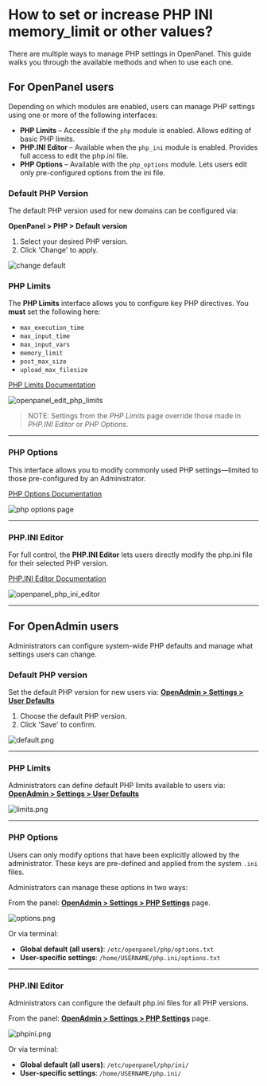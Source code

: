 # How to set or increase PHP INI memory_limit or other values?

There are multiple ways to manage PHP settings in OpenPanel. This guide walks you through the available methods and when to use each one.

## For OpenPanel users

Depending on which modules are enabled, users can manage PHP settings using one or more of the following interfaces:

- **PHP Limits** – Accessible if the `php` module is enabled. Allows editing of basic PHP limits.
- **PHP.INI Editor** – Available when the `php_ini` module is enabled. Provides full access to edit the php.ini file.
- **PHP Options** – Available with the `php_options` module. Lets users edit only pre-configured options from the ini file.

### Default PHP Version

The default PHP version used for new domains can be configured via:

**OpenPanel > PHP > Default version**

1. Select your desired PHP version.
2. Click 'Change' to apply.

![change default](/img/panel/v2/openpanel_cahnge_default_php_version.gif)

### PHP Limits

The **PHP Limits** interface allows you to configure key PHP directives. You **must** set the following here:

- `max_execution_time`
- `max_input_time`
- `max_input_vars`
- `memory_limit`
- `post_max_size`
- `upload_max_filesize`

[PHP Limits Documentation](/docs/panel/php/limits)

![openpanel_edit_php_limits](/img/panel/v2/openpanel_edit_php_limits.gif)

> NOTE: Settings from the *PHP Limits* page override those made in *PHP.INI Editor* or *PHP Options*.

---

### PHP Options

This interface allows you to modify commonly used PHP settings—limited to those pre-configured by an Administrator.

[PHP Options Documentation](/docs/panel/php/options)

![php options page](/img/panel/v2/php_options.png)

---

### PHP.INI Editor

For full control, the **PHP.INI Editor** lets users directly modify the php.ini file for their selected PHP version.

[PHP.INI Editor Documentation](/docs/panel/php/php_ini_editor)

![openpanel_php_ini_editor](/img/panel/v2/openpanel_php_ini_editor.gif)

---

## For OpenAdmin users

Administrators can configure system-wide PHP defaults and manage what settings users can change.

### Default PHP version

Set the default PHP version for new users via:
[**OpenAdmin > Settings > User Defaults**](/docs/admin/settings/defaults/)

1. Choose the default PHP version.
2. Click 'Save' to confirm.

![default.png](https://i.postimg.cc/cJNjVQPM/default.png)

---

### PHP Limits

Administrators can define default PHP limits available to users via:
[**OpenAdmin > Settings > User Defaults**](/docs/admin/settings/defaults/)

![limits.png](https://i.postimg.cc/4df03XfY/limits.png)

---

### PHP Options

Users can only modify options that have been explicitly allowed by the administrator. These keys are pre-defined and applied from the system `.ini` files.

Administrators can manage these options in two ways:

From the panel:
[**OpenAdmin > Settings > PHP Settings**](/docs/admin/settings/php/) page.

![options.png](https://i.postimg.cc/1zcTP8Qx/options.png)

Or via terminal:
- **Global default (all users)**: `/etc/openpanel/php/options.txt`
- **User-specific settings**: `/home/USERNAME/php.ini/options.txt`

---

### PHP.INI Editor

Administrators can configure the default php.ini files for all PHP versions.

From the panel:
[**OpenAdmin > Settings > PHP Settings**](/docs/admin/settings/php/) page.

![phpini.png](https://i.postimg.cc/dVCpHWNV/phpini.png)

Or via terminal:
- **Global default (all users)**: `/etc/openpanel/php/ini/`
- **User-specific settings**: `/home/USERNAME/php.ini/`

